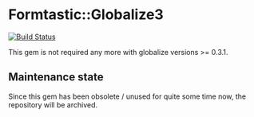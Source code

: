 # Formtastic::Globalize3

[![Build Status](https://travis-ci.org/emjot/formtastic-globalize3.png?branch=master)](https://travis-ci.org/emjot/formtastic-globalize3)

This gem is not required any more with globalize versions >= 0.3.1.

## Maintenance state

Since this gem has been obsolete / unused for quite some time now, the repository will be archived.
